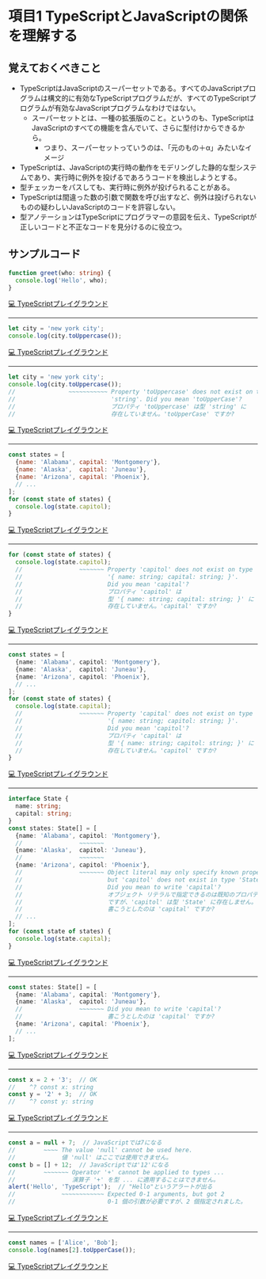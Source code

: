 # 項目1  TypeScriptとJavaScriptの関係を理解する

## 覚えておくべきこと

* TypeScriptはJavaScriptのスーパーセットである。すべてのJavaScriptプログラムは構文的に有効なTypeScriptプログラムだが、すべてのTypeScriptプログラムが有効なJavaScriptプログラムなわけではない。
  * スーパーセットとは、一種の拡張版のこと。というのも、TypeScriptはJavaScriptのすべての機能を含んでいて、さらに型付けからできるから。
    * つまり、スーパーセットっていうのは、「元のもの＋α」みたいなイメージ
* TypeScriptは、JavaScriptの実行時の動作をモデリングした静的な型システムであり、実行時に例外を投げるであろうコードを検出しようとする。
* 型チェッカーをパスしても、実行時に例外が投げられることがある。
* TypeScriptは間違った数の引数で関数を呼び出すなど、例外は投げられないものの疑わしいJavaScriptのコードを許容しない。
* 型アノテーションはTypeScriptにプログラマーの意図を伝え、TypeScriptが正しいコードと不正なコードを見分けるのに役立つ。

## サンプルコード

```ts
function greet(who: string) {
  console.log('Hello', who);
}
```

[💻 TypeScriptプレイグラウンド](https://www.typescriptlang.org/ja/play/?ts=5.8.2#code/GYVwdgxgLglg9mABAcwE4FN1QBQHcAWcAXIgM5SoxjICUiA3gFCKIQKlwA26AdJ3MmwByABLpO-IQBpEBODQDcjAL5A)

----

```js
let city = 'new york city';
console.log(city.toUppercase());
```

[💻 TypeScriptプレイグラウンド](https://www.typescriptlang.org/ja/play/?ts=5.8.2#code/DYUwLgBAxglmCeEC8EDkA7EB3C8D2ATgNbRzyoDcAUFHugM56gB0weA5gBSwLNh4BVAA5CQBKAEN6ITgEpZFIA)

----

```ts
let city = 'new york city';
console.log(city.toUppercase());
//               ~~~~~~~~~~~ Property 'toUppercase' does not exist on type
//                           'string'. Did you mean 'toUpperCase'?
//                           プロパティ 'toUppercase' は型 'string' に
//                           存在していません。'toUpperCase' ですか?
```

[💻 TypeScriptプレイグラウンド](https://www.typescriptlang.org/ja/play/?ts=5.8.2#code/DYUwLgBAxglmCeEC8EDkA7EB3C8D2ATgNbRzyoDcAUFHugM56gB0weA5gBSwLNh4BVAA5CQBKAEN6ITgEpZ1APSKIqteo0A-bTt2aIABQJ5RBBGn7DTk6aggATPCHoR0eSCAAeMepDoQEUSplDVCw8LRfAhh0dlRmCAARGHtcPABXCABbEAl0C0ERMQBhKRBUAH5glQjasMB1hkBbhkBFhkAxhkBihgKrMRtyiEB7BkBo9UiwaNi7QGsGarqZ9UANbUAKdUB1BkAzBkARBkA-BkBtBkBkhkAgBlRLIoJS2whAcwZATQZAaQYKoA)

----

```js
const states = [
  {name: 'Alabama', capital: 'Montgomery'},
  {name: 'Alaska',  capital: 'Juneau'},
  {name: 'Arizona', capital: 'Phoenix'},
  // ...
];
for (const state of states) {
  console.log(state.capitol);
}
```

[💻 TypeScriptプレイグラウンド](https://www.typescriptlang.org/ja/play/?ts=5.8.2#code/MYewdgzgLgBNCGUCmEYF4YG0BQMYG8x4BbJALhgHIBBAG3gCMT5KAaGYeABwEsp5aFSgFlwUAOYhSAJwCelAL6tcBIqSF14EANYt2HbnwFCAUgFcwSeGcXK8hEuSrVpPAF7g9B3v0FUACgAWIEhgPAAetioA9NEwAHSJ2AC6ANzYAGYg0jAAFKCQsAjIMCAZcPzIEACUBCoFECC0SPG0IOK5xS2cPk3V6QpAA)

----

```ts
for (const state of states) {
  console.log(state.capitol);
  //                ~~~~~~~ Property 'capitol' does not exist on type
  //                        '{ name: string; capital: string; }'.
  //                        Did you mean 'capital'?
  //                        プロパティ 'capitol' は
  //                        型 '{ name: string; capital: string; }' に
  //                        存在していません。'capital' ですか?
}
```

[💻 TypeScriptプレイグラウンド](https://www.typescriptlang.org/ja/play/?ts=5.8.2#code/GYewTgBAFAxiB2BnALhFBDZBTCJhuUy0QEoIBvAKAgjiRABssA6BkAcyg22ZnQAcAlskYkA3NQgB6KTTnyFNAH4rVSiAAUwIfljDIAnhADkfISIbGIAExDEI8EKiwAPQSlzwIh3ZJmKAwLljcgd0AFssAC4CMEF4djFaAWF0BhiUOISkgF9jZj9ZIOL5ABFBawgDEABXCEj0L1MUwksAfkKSrohAdYZAW4ZARYZAMYZAYoYTM2FGK0B7Bk7u4sBo9RNQ+Ajo2PjE5PM0jOQsrbyIQGsGOfnAwA1tQAp1QHUGQDMGQBEGQD8GQG0GQGSGQCAGZp3LCEBzBkAmgyAaQYOjkgA)

----

```ts
const states = [
  {name: 'Alabama', capitol: 'Montgomery'},
  {name: 'Alaska',  capitol: 'Juneau'},
  {name: 'Arizona', capitol: 'Phoenix'},
  // ...
];
for (const state of states) {
  console.log(state.capital);
  //                ~~~~~~~ Property 'capital' does not exist on type
  //                        '{ name: string; capitol: string; }'.
  //                        Did you mean 'capitol'?
  //                        プロパティ 'capital' は
  //                        型 '{ name: string; capitol: string; }' に
  //                        存在していません。'capitol' ですか?
}
```

[💻 TypeScriptプレイグラウンド](https://www.typescriptlang.org/ja/play/?ts=5.8.2#code/MYewdgzgLgBNCGUCmEYF4YG0BQMYG8x4BbJALhgHIBBAG3gCMT5KAaGYeABwEsoRaFSgFlwUAOYhSAJwCelAL6tcBIqSF14EANYt2HbnwFCAUgFcwSeGcXK8hEuSrVpPAF7g9B3v0FUACgAWIEhgPAAetioA9NEwAHSJ2AC6ANzYAGYg0jAAFKCQsAjIMCAZcFCIKACUBCoFEAJI8bQg4rnFzZw+8LTV6XixeMMjo3gAfpNT4zD+0iBcSNJQslTdfL2UMAAmIahgILBI4TzQpWAwK4sxcWN393iU+DBqTtCuYOKp3kZ+7zyfb4KSjxG4PcGjAAiPG2MFkIDMMFI8AulHWvkoAH4wRDcYB1hkAtwyARYZAGMMgGKGNaGSq0LaAewYcbjwYBo9Soz1eFH+gJ+vg5UA+XxgwJggGsGBmM+6ADW1ABTqgHUGQBmDIARBkAfgyAbQZAMkMgCAGNFUgRbQDmDIBNBkA0gzYhRAA)

----

```ts
interface State {
  name: string;
  capital: string;
}
const states: State[] = [
  {name: 'Alabama', capitol: 'Montgomery'},
  //                ~~~~~~~
  {name: 'Alaska',  capitol: 'Juneau'},
  //                ~~~~~~~
  {name: 'Arizona', capitol: 'Phoenix'},
  //                ~~~~~~~ Object literal may only specify known properties,
  //                        but 'capitol' does not exist in type 'State'.
  //                        Did you mean to write 'capital'?
  //                        オブジェクト リテラルで指定できるのは既知のプロパティのみ
  //                        ですが、'capitol' は型 'State' に存在しません。
  //                        書こうとしたのは 'capital' ですか?
  // ...
];
for (const state of states) {
  console.log(state.capital);
}
```

[💻 TypeScriptプレイグラウンド](https://www.typescriptlang.org/ja/play/?ts=5.8.2#code/JYOwLgpgTgZghgYwgAgMpjpZBvAUM5EOAWwgC5kBnMKUAcwG59kE4AHYDAGwutpEa4AvrgQB7ENSoZIlCukwQA2gF1kAXmRLm2IqQoByAIJc4AIxJwDAGhbtOYnsgMBZCWDpjSUAJ4Gh1swA9EEEYeERBAB+MbFROnrkziZwlADWVrZ2HGCOhgBSAK4gEHCF-oEEIZE1YXGxCSRJxrQAXhKZ2Q5OBgAKABZiECDAAB4VwaG1NfUxyADyZgBWEAhgyFyc0HBcyMRwPsgSXIeUbKvAMIdpIGIA7iDIbFBi51BgwBCUlcjV0--hMyFdYGVg5RwGZAAEyGlEIYnWEFGwCkoGQYB852cCkgBgAdJMAUTkAARYBQ5A+MSFPalR65ZB3WhYUH2bgGAD8hOJ-0AVQyANYZAB0MgHKGQD1DIAJhmQgCuGQBjDIBLhkA1wyAcwZAODGgCztJWAWQZANEMgDsGQD2DIAj00Ap+66wDrDIBbhkAiwwywDFDLrAP4M3J5tSVgE0GQAyDIBABlZ4K4kP1gGj1bEyCCQwDWDIANbUAFOqAdQZAH4MgG0GQDJDIAgBmdLsigA+zQDKDIAxBkAFgyxwD6DAbnGDODtIe7ANIMXKqoTxTdwKiYMDEUGQAApxJJ1tRFEcYNJFJQAJQ4Zi9yiOCB4rhiOhdgeQPEV7hjphCIA)

----

```ts
const states: State[] = [
  {name: 'Alabama', capital: 'Montgomery'},
  {name: 'Alaska',  capitol: 'Juneau'},
  //                ~~~~~~~ Did you mean to write 'capital'?
  //                        書こうとしたのは 'capital' ですか?
  {name: 'Arizona', capital: 'Phoenix'},
  // ...
];
```

[💻 TypeScriptプレイグラウンド](https://www.typescriptlang.org/ja/play/?ts=5.8.2#code/MYewdgzgLgBNCGUCmEBcMDKVFINoF0YBeGXAKBhgG8x4BbJdAcgEEAbeAI3viYBoYweAAcAltjbMAsuCgBzEAwBOATyYBfPhWq0GzdvAgBrXgMEjxISTCYApAK5gk8exq2UA9B8o-ffygB+QcEBMAAiogAmMCog9jAM8GAwUCAwAO5K4kg2QmISTAD82l7+ZeU+gB9mgMoMgGIMgBYMgOoMgPoMgHYMgPYMuRYFMIDmDICaDIDSDMWUNPSMNixZAF7gpub58NZMAAoAFiBIYKIAHm4l3gB0x2T4ANxAA)

----

```ts
const x = 2 + '3';  // OK
//    ^? const x: string
const y = '2' + 3;  // OK
//    ^? const y: string
```

[💻 TypeScriptプレイグラウンド](https://www.typescriptlang.org/ja/play/?ts=5.8.2#code/MYewdgzgLgBAHjAvDATDA1DA5AZiwbhhgHpiYB5AaQChSiiA9AfhlEljgC4ZoAnASzABzam2gwAnkmwosGGDkIkyVWmXrNW4cRO59BQoA)

----

```ts
const a = null + 7;  // JavaScriptでは7になる
//        ~~~~ The value 'null' cannot be used here.
//             値 'null' はここでは使用できません。
const b = [] + 12;  // JavaScriptでは'12'になる
//        ~~~~~~~ Operator '+' cannot be applied to types ...
//                演算子 '+' を型 ... に適用することはできません。
alert('Hello', 'TypeScript');  // "Hello"というアラートが出る
//             ~~~~~~~~~~~~ Expected 0-1 arguments, but got 2
//                          0-1 個の引数が必要ですが、2 個指定されました。
```

[💻 TypeScriptプレイグラウンド](https://www.typescriptlang.org/ja/play/?ts=5.8.2#code/MYewdgzgLgBAhjAvDMBXANumBqGB2AbhhgHoSYApOANzgGVgAnASwAcpBzBkHsGPQawZArBkDRDACgyxceIB+0yTAAqACwCmMWulQqA5GkyaYwOGDAhYAIxWoISgCYxljJQDpR5CW-GASBRjaM6PV0BlBgDuQH95QApXDkBZBkA-BkBtBkBkhkAgBmFQSDMkGABtAF0cGABGACYiUnIqWgYWdm5NIs0BETF3GBlWmAB5ViVGOCgQRm9sPQMjExhzeFZWdGYbGD75gE8uiBhHdZdmrZhAFHtAdO9ABW1BvUAkhkBo9TX1mF5ASwSwwE0GQQDACwYuKLik4Th0bqgACk0AAklJgQJoADTeOTLJSVNhQTQAShKYgARMDQajnoARBkAYgyAIoZAJcMgB+GQATDIAZBkAX4qNVzbYitBkyGAAUQAHl1gFA5gAGAC0+XgjAA5qgALZKMBQCCQ0yoWBCsaFTZ0lUSPkCwDQCoA7BkAqPqAB1NyYBR-UAgZEce7kwCADIUYBrAODGgCztQCqDIAYhmigHUGQD6DIkgA)

----

```ts
const names = ['Alice', 'Bob'];
console.log(names[2].toUpperCase());
```

[💻 TypeScriptプレイグラウンド](https://www.typescriptlang.org/ja/play/?ts=5.8.2#code/MYewdgzgLgBGCGBbAphGBeGBtA5AQQBsBLYZHAGhhwCEQAjHAXQG4AoUSEA5AOgJADmACgQoIWAEyMeUEAFUADguQAnAMLwIyIQEodzIA)
